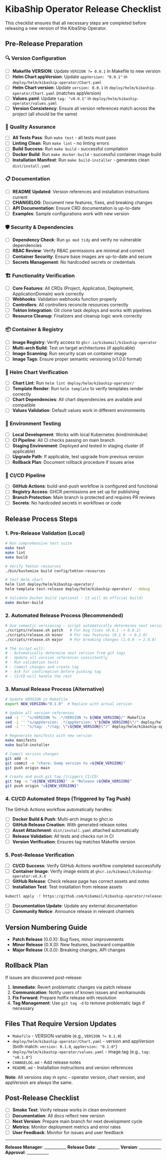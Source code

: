 # KibaShip Operator Release Checklist

This checklist ensures that all necessary steps are completed before releasing a new version of the KibaShip Operator.

## Pre-Release Preparation

### 🔍 Version Configuration
- [ ] **Makefile VERSION**: Update `VERSION ?= 0.0.1` in Makefile to new version
- [ ] **Helm Chart appVersion**: Update `appVersion: "0.0.1"` in `deploy/helm/kibaship-operator/Chart.yaml`
- [ ] **Helm Chart version**: Update `version: 0.0.1` in `deploy/helm/kibaship-operator/Chart.yaml` (matches appVersion)
- [ ] **Values.yaml**: Update `tag: "v0.0.1"` in `deploy/helm/kibaship-operator/values.yaml`
- [ ] **Version Consistency**: Ensure all version references match across the project (all should be the same)

### 🧪 Quality Assurance
- [ ] **All Tests Pass**: Run `make test` - all tests must pass
- [ ] **Linting Clean**: Run `make lint` - no linting errors
- [ ] **Build Success**: Run `make build` - successful compilation
- [ ] **Docker Build**: Run `make docker-build` - successful container image build
- [ ] **Installation Manifest**: Run `make build-installer` - generates clean `dist/install.yaml`

### 📋 Documentation
- [ ] **README Updated**: Version references and installation instructions current
- [ ] **CHANGELOG**: Document new features, fixes, and breaking changes
- [ ] **API Documentation**: Ensure CRD documentation is up-to-date
- [ ] **Examples**: Sample configurations work with new version

### 🛡️ Security & Dependencies
- [ ] **Dependency Check**: Run `go mod tidy` and verify no vulnerable dependencies
- [ ] **RBAC Review**: Verify RBAC permissions are minimal and correct
- [ ] **Container Security**: Ensure base images are up-to-date and secure
- [ ] **Secrets Management**: No hardcoded secrets or credentials

### 🏗️ Functionality Verification
- [ ] **Core Features**: All CRDs (Project, Application, Deployment, ApplicationDomain) work correctly
- [ ] **Webhooks**: Validation webhooks function properly
- [ ] **Controllers**: All controllers reconcile resources correctly
- [ ] **Tekton Integration**: Git clone task deploys and works with pipelines
- [ ] **Resource Cleanup**: Finalizers and cleanup logic work correctly

### 📦 Container & Registry
- [ ] **Image Registry**: Verify access to `ghcr.io/kibamail/kibaship-operator`
- [ ] **Multi-arch Build**: Test on target architectures (if applicable)
- [ ] **Image Scanning**: Run security scan on container image
- [ ] **Image Tags**: Ensure proper semantic versioning (v1.0.0 format)

### 🎯 Helm Chart Verification
- [ ] **Chart Lint**: Run `helm lint deploy/helm/kibaship-operator/`
- [ ] **Template Render**: Run `helm template` to verify templates render correctly
- [ ] **Chart Dependencies**: All chart dependencies are available and compatible
- [ ] **Values Validation**: Default values work in different environments

### 🔧 Environment Testing
- [ ] **Local Development**: Works with local Kubernetes (kind/minikube)
- [ ] **CI Pipeline**: All CI checks passing on main branch
- [ ] **Staging Environment**: Deployed and tested in staging cluster (if applicable)
- [ ] **Upgrade Path**: If applicable, test upgrade from previous version
- [ ] **Rollback Plan**: Document rollback procedure if issues arise

### 🤖 CI/CD Pipeline
- [ ] **GitHub Actions**: build-and-push workflow is configured and functional
- [ ] **Registry Access**: GHCR permissions are set up for publishing
- [ ] **Branch Protection**: Main branch is protected and requires PR reviews
- [ ] **Secrets**: No hardcoded secrets in workflows or code

## Release Process Steps

### 1. Pre-Release Validation (Local)
```bash
# Run comprehensive test suite
make test
make lint
make build

# Verify Tekton resources
./bin/kustomize build config/tekton-resources

# Test Helm chart
helm lint deploy/helm/kibaship-operator/
helm template test-release deploy/helm/kibaship-operator/ --debug

# Validate Docker build (optional - CI will do official build)
make docker-build
```

### 2. Automated Release Process (Recommended)
```bash
# Use semantic versioning - script automatically determines next version
./scripts/release.sh patch   # For bug fixes (0.0.1 -> 0.0.2)
./scripts/release.sh minor   # For new features (0.1.0 -> 0.2.0)
./scripts/release.sh major   # For breaking changes (1.0.0 -> 2.0.0)

# The script will:
# - Automatically determine next version from git tags
# - Update all version references consistently
# - Run validation tests
# - Commit changes and create tag
# - Ask for confirmation before pushing tag
# - CI/CD will handle the rest
```

### 3. Manual Release Process (Alternative)
```bash
# Update VERSION in Makefile
export NEW_VERSION="0.1.0"  # Replace with actual version

# Update all version references
sed -i '' "s/VERSION ?= .*/VERSION ?= ${NEW_VERSION}/" Makefile
sed -i '' "s/appVersion: .*/appVersion: \"${NEW_VERSION}\"/" deploy/helm/kibaship-operator/Chart.yaml
sed -i '' "s/tag: .*/tag: \"v${NEW_VERSION}\"/" deploy/helm/kibaship-operator/values.yaml

# Regenerate manifests with new version
make manifests
make build-installer

# Commit version changes
git add -A
git commit -m "chore: bump version to v${NEW_VERSION}"
git push origin main

# Create and push git tag (triggers CI/CD)
git tag -a "v${NEW_VERSION}" -m "Release v${NEW_VERSION}"
git push origin "v${NEW_VERSION}"
```

### 4. CI/CD Automated Steps (Triggered by Tag Push)
The GitHub Actions workflow automatically handles:
- [ ] **Docker Build & Push**: Multi-arch image to ghcr.io
- [ ] **GitHub Release Creation**: With generated release notes
- [ ] **Asset Attachment**: `dist/install.yaml` attached automatically
- [ ] **Release Validation**: All tests and checks run in CI
- [ ] **Version Verification**: Ensures tag matches Makefile version

### 5. Post-Release Verification
- [ ] **CI/CD Success**: Verify GitHub Actions workflow completed successfully
- [ ] **Container Image**: Verify image exists at `ghcr.io/kibamail/kibaship-operator:vX.X.X`
- [ ] **GitHub Release**: Check release page has correct assets and notes
- [ ] **Installation Test**: Test installation from release assets
```bash
kubectl apply -f https://github.com/kibamail/kibaship-operator/releases/download/vX.X.X/install.yaml
```
- [ ] **Documentation Update**: Update any external documentation
- [ ] **Community Notice**: Announce release in relevant channels

## Version Numbering Guide

- **Patch Release** (0.0.X): Bug fixes, minor improvements
- **Minor Release** (0.X.0): New features, backward compatible
- **Major Release** (X.0.0): Breaking changes, API changes

## Rollback Plan

If issues are discovered post-release:

1. **Immediate**: Revert problematic changes via patch release
2. **Communication**: Notify users of known issues and workarounds
3. **Fix Forward**: Prepare hotfix release with resolution
4. **Tag Management**: Use `git tag -d` to remove problematic tags if necessary

## Files That Require Version Updates

- `Makefile` - VERSION variable (e.g., `VERSION ?= 0.1.0`)
- `deploy/helm/kibaship-operator/Chart.yaml` - version and appVersion (both match: `version: 0.1.0`, `appVersion: "0.1.0"`)
- `deploy/helm/kibaship-operator/values.yaml` - image.tag (e.g., `tag: "v0.1.0"`)
- `CHANGELOG.md` - Add release notes
- `README.md` - Installation instructions and version references

**Note**: All versions stay in sync - operator version, chart version, and appVersion are always the same.

## Post-Release Checklist

- [ ] **Smoke Test**: Verify release works in clean environment
- [ ] **Documentation**: All docs reflect new version
- [ ] **Next Version**: Prepare main branch for next development cycle
- [ ] **Metrics**: Monitor deployment metrics and error rates
- [ ] **User Feedback**: Monitor for issues and user feedback

---

**Release Manager**: ___________
**Release Date**: ___________
**Version**: ___________
**Approval**: ___________